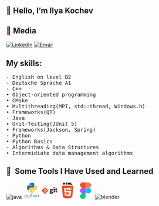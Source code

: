 ## 👋 Hello, I’m Ilya Kochev

## 🔗 Media
[![LinkedIn](https://img.shields.io/badge/LinkedIn-%230077B5.svg?logo=linkedin&logoColor=white)]([https://www.linkedin.com/in/maryia-astashkevich-9548742a7/?locale=ru_RU](https://www.linkedin.com/feed/)) 
[![Email](https://img.shields.io/badge/Email-%23D14836.svg?logo=gmail&logoColor=white)](mailto:astashkevichmaria@gmail.com)

## My skills:
<pre>
- English on level B2
- Deutsche Sprache A1
- C++
• Object-oriented programming
• CMake 
• Multithreading(MPI, std::thread, Windows.h)
• Frameworks(QT)
- Java
• Unit-Testing(JUnit 5)
• Frameworks(Jackson, Spring)
- Python
• Python Basics
- Algorithms & Data Structures
• Intermidiate data management algorithms
</pre>
<h2> 🚀 &nbsp;Some Tools I Have Used and Learned</h2>
<p align="left">
<img src="https://cdn.jsdelivr.net/gh/devicons/devicon/icons/java/java-original.svg" alt = "java" width="45" height="45"/>
<img src ="https://github.com/devicons/devicon/blob/master/icons/python/python-original-wordmark.svg" width = "45" height = "45"/>
<img src ="https://github.com/devicons/devicon/blob/master/icons/git/git-original-wordmark.svg" width = "45" height = "45"/>
<img src ="https://github.com/devicons/devicon/blob/master/icons/html5/html5-original-wordmark.svg" width = "45" height = "45"/>
<img src ="https://github.com/devicons/devicon/blob/master/icons/figma/figma-original.svg" width = "45" height = "45"/>
<img src="https://cdn.jsdelivr.net/gh/devicons/devicon/icons/blender/blender-original.svg" alt = "blender" width="45" height="45"/>

</p>
          
